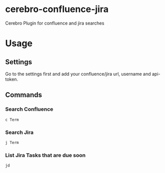 # cerebro-confluence-jira
Cerebro Plugin for confluence and jira searches

# Usage
## Settings
Go to the settings first and add your confluence/jira url, username and api-token.

## Commands
### Search Confluence
`c Term`

### Search Jira
`j Term`

### List Jira Tasks that are due soon
`jd`